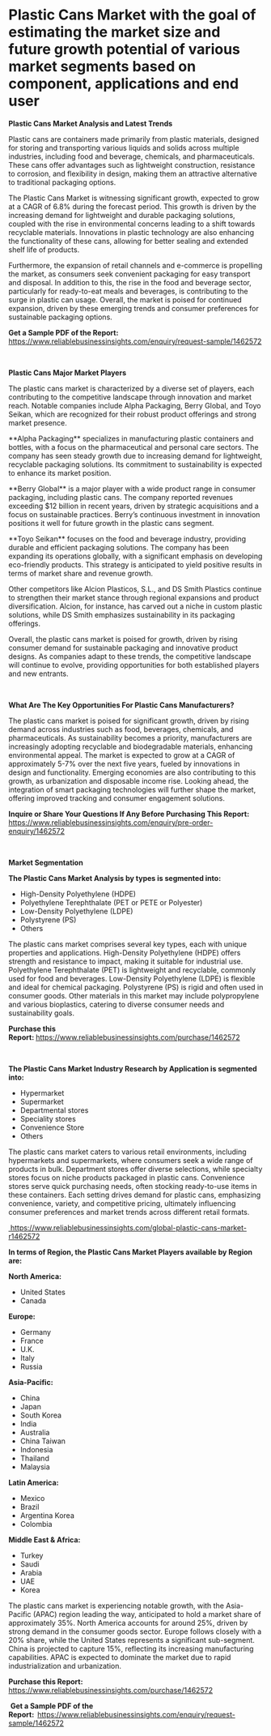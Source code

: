 <p><h1>Plastic Cans Market with the goal of estimating the market size and future growth potential of various market segments based on component, applications and end user</h1></p><p><strong>Plastic Cans Market Analysis and Latest Trends</strong></p>
<p><p>Plastic cans are containers made primarily from plastic materials, designed for storing and transporting various liquids and solids across multiple industries, including food and beverage, chemicals, and pharmaceuticals. These cans offer advantages such as lightweight construction, resistance to corrosion, and flexibility in design, making them an attractive alternative to traditional packaging options.</p><p>The Plastic Cans Market is witnessing significant growth, expected to grow at a CAGR of 6.8% during the forecast period. This growth is driven by the increasing demand for lightweight and durable packaging solutions, coupled with the rise in environmental concerns leading to a shift towards recyclable materials. Innovations in plastic technology are also enhancing the functionality of these cans, allowing for better sealing and extended shelf life of products.</p><p>Furthermore, the expansion of retail channels and e-commerce is propelling the market, as consumers seek convenient packaging for easy transport and disposal. In addition to this, the rise in the food and beverage sector, particularly for ready-to-eat meals and beverages, is contributing to the surge in plastic can usage. Overall, the market is poised for continued expansion, driven by these emerging trends and consumer preferences for sustainable packaging options.</p></p>
<p><strong>Get a Sample PDF of the Report:&nbsp;</strong> <a href="https://www.reliablebusinessinsights.com/enquiry/request-sample/1462572?utm_campaign=3436&utm_medium=2&utm_source=Github&utm_content=ia&utm_term=19042025&utm_id=plastic-cans">https://www.reliablebusinessinsights.com/enquiry/request-sample/1462572</a></p>
<p>&nbsp;</p>
<p><strong>Plastic Cans Major Market Players</strong></p>
<p><p>The plastic cans market is characterized by a diverse set of players, each contributing to the competitive landscape through innovation and market reach. Notable companies include Alpha Packaging, Berry Global, and Toyo Seikan, which are recognized for their robust product offerings and strong market presence.</p><p>**Alpha Packaging** specializes in manufacturing plastic containers and bottles, with a focus on the pharmaceutical and personal care sectors. The company has seen steady growth due to increasing demand for lightweight, recyclable packaging solutions. Its commitment to sustainability is expected to enhance its market position.</p><p>**Berry Global** is a major player with a wide product range in consumer packaging, including plastic cans. The company reported revenues exceeding $12 billion in recent years, driven by strategic acquisitions and a focus on sustainable practices. Berry’s continuous investment in innovation positions it well for future growth in the plastic cans segment.</p><p>**Toyo Seikan** focuses on the food and beverage industry, providing durable and efficient packaging solutions. The company has been expanding its operations globally, with a significant emphasis on developing eco-friendly products. This strategy is anticipated to yield positive results in terms of market share and revenue growth.</p><p>Other competitors like Alcion Plasticos, S.L., and DS Smith Plastics continue to strengthen their market stance through regional expansions and product diversification. Alcion, for instance, has carved out a niche in custom plastic solutions, while DS Smith emphasizes sustainability in its packaging offerings.</p><p>Overall, the plastic cans market is poised for growth, driven by rising consumer demand for sustainable packaging and innovative product designs. As companies adapt to these trends, the competitive landscape will continue to evolve, providing opportunities for both established players and new entrants.</p></p>
<p>&nbsp;</p>
<p><strong>What Are The Key Opportunities For Plastic Cans Manufacturers?</strong></p>
<p><p>The plastic cans market is poised for significant growth, driven by rising demand across industries such as food, beverages, chemicals, and pharmaceuticals. As sustainability becomes a priority, manufacturers are increasingly adopting recyclable and biodegradable materials, enhancing environmental appeal. The market is expected to grow at a CAGR of approximately 5-7% over the next five years, fueled by innovations in design and functionality. Emerging economies are also contributing to this growth, as urbanization and disposable income rise. Looking ahead, the integration of smart packaging technologies will further shape the market, offering improved tracking and consumer engagement solutions.</p></p>
<p><strong>Inquire or Share Your Questions If Any Before Purchasing This Report:</strong> <a href="https://www.reliablebusinessinsights.com/enquiry/pre-order-enquiry/1462572?utm_campaign=3436&utm_medium=2&utm_source=Github&utm_content=ia&utm_term=19042025&utm_id=plastic-cans">https://www.reliablebusinessinsights.com/enquiry/pre-order-enquiry/1462572</a></p>
<p>&nbsp;</p>
<p><strong>Market Segmentation</strong></p>
<p><strong>The Plastic Cans Market Analysis by types is segmented into:</strong></p>
<p><ul><li>High-Density Polyethylene (HDPE)</li><li>Polyethylene Terephthalate (PET or PETE or Polyester)</li><li>Low-Density Polyethylene (LDPE)</li><li>Polystyrene (PS)</li><li>Others</li></ul></p>
<p><p>The plastic cans market comprises several key types, each with unique properties and applications. High-Density Polyethylene (HDPE) offers strength and resistance to impact, making it suitable for industrial use. Polyethylene Terephthalate (PET) is lightweight and recyclable, commonly used for food and beverages. Low-Density Polyethylene (LDPE) is flexible and ideal for chemical packaging. Polystyrene (PS) is rigid and often used in consumer goods. Other materials in this market may include polypropylene and various bioplastics, catering to diverse consumer needs and sustainability goals.</p></p>
<p><strong>Purchase this Report:&nbsp;</strong><a href="https://www.reliablebusinessinsights.com/purchase/1462572?utm_campaign=3436&utm_medium=2&utm_source=Github&utm_content=ia&utm_term=19042025&utm_id=plastic-cans">https://www.reliablebusinessinsights.com/purchase/1462572</a></p>
<p>&nbsp;</p>
<p><strong>The Plastic Cans Market Industry Research by Application is segmented into:</strong></p>
<p><ul><li>Hypermarket</li><li>Supermarket</li><li>Departmental stores</li><li>Speciality stores</li><li>Convenience Store</li><li>Others</li></ul></p>
<p><p>The plastic cans market caters to various retail environments, including hypermarkets and supermarkets, where consumers seek a wide range of products in bulk. Department stores offer diverse selections, while specialty stores focus on niche products packaged in plastic cans. Convenience stores serve quick purchasing needs, often stocking ready-to-use items in these containers. Each setting drives demand for plastic cans, emphasizing convenience, variety, and competitive pricing, ultimately influencing consumer preferences and market trends across different retail formats.</p></p>
<p><a href="https://www.reliablebusinessinsights.com/global-plastic-cans-market-r1462572?utm_campaign=3436&utm_medium=2&utm_source=Github&utm_content=ia&utm_term=19042025&utm_id=plastic-cans">&nbsp;https://www.reliablebusinessinsights.com/global-plastic-cans-market-r1462572</a></p>
<p><strong>In terms of Region, the Plastic Cans Market Players available by Region are:</strong></p>
<p>
    <p> <strong> North America: </strong>
        <ul>
            <li>United States</li>
            <li>Canada</li>
        </ul>
        </p> 
    <p> <strong> Europe: </strong>
        <ul>
            <li>Germany</li>
            <li>France</li>
            <li>U.K.</li>
            <li>Italy</li>
            <li>Russia</li>
        </ul>
        </p> 
    <p> <strong> Asia-Pacific: </strong>
        <ul>
            <li>China</li>
            <li>Japan</li>
            <li>South Korea</li>
            <li>India</li>
            <li>Australia</li>
            <li>China Taiwan</li>
            <li>Indonesia</li>
            <li>Thailand</li>
            <li>Malaysia</li>
        </ul>
        </p> 
    <p> <strong> Latin America: </strong>
        <ul>
            <li>Mexico</li>
            <li>Brazil</li>
            <li>Argentina Korea</li>
            <li>Colombia</li>
        </ul>
        </p> 
    <p> <strong> Middle East & Africa: </strong>
        <ul>
            <li>Turkey</li>
            <li>Saudi</li>
            <li>Arabia</li>
            <li>UAE</li>
            <li>Korea</li>
        </ul>
    </p>
    </p>
<p><p>The plastic cans market is experiencing notable growth, with the Asia-Pacific (APAC) region leading the way, anticipated to hold a market share of approximately 35%. North America accounts for around 25%, driven by strong demand in the consumer goods sector. Europe follows closely with a 20% share, while the United States represents a significant sub-segment. China is projected to capture 15%, reflecting its increasing manufacturing capabilities. APAC is expected to dominate the market due to rapid industrialization and urbanization.</p></p>
<p><strong>Purchase this Report: </strong><a href="https://www.reliablebusinessinsights.com/purchase/1462572?utm_campaign=3436&utm_medium=2&utm_source=Github&utm_content=ia&utm_term=19042025&utm_id=plastic-cans">https://www.reliablebusinessinsights.com/purchase/1462572</a></p>
<p>&nbsp;<strong>Get a Sample PDF of the Report:&nbsp;&nbsp;</strong><a href="https://www.reliablebusinessinsights.com/enquiry/request-sample/1462572?utm_campaign=3436&utm_medium=2&utm_source=Github&utm_content=ia&utm_term=19042025&utm_id=plastic-cans">https://www.reliablebusinessinsights.com/enquiry/request-sample/1462572</a></p>
<p><strong></strong></p>
<p><p></p><p></p><p></p></p>